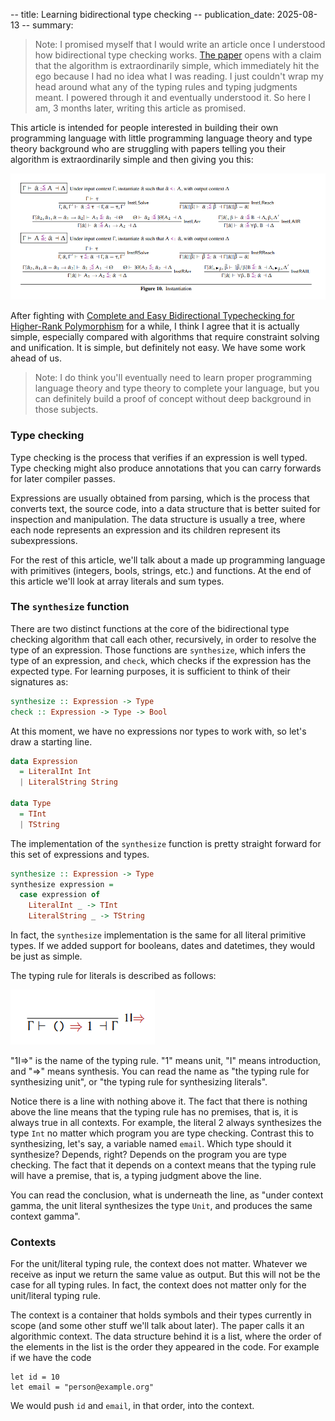 -- title: Learning bidirectional type checking
-- publication_date: 2025-08-13
-- summary:

> Note: I promised myself that I would write an article once I understood how
bidirectional type checking works. [The paper](https://arxiv.org/abs/1306.6032)
opens with a claim that the algorithm is extraordinarily simple, which immediately
hit the ego because I had no idea what I was reading. I just couldn't wrap my head
around what any of the typing rules and typing judgments meant. I powered through
it and eventually understood it. So here I am, 3 months later, writing this article
as promised.

This article is intended for people interested in building their own programming
language with little programming language theory and type theory background who
are struggling with papers telling you their algorithm is extraordinarily simple
and then giving you this:

![image](/images/11_01.png)

After fighting with [Complete and Easy Bidirectional Typechecking for
Higher-Rank Polymorphism](https://arxiv.org/abs/1306.6032) for a while, I
think I agree that it is actually simple, especially compared with
algorithms that require constraint solving and unification. It is simple, but
definitely not easy. We have some work ahead of us.

> Note: I do think you'll eventually need to learn proper programming language
> theory and type theory to complete your language, but you can definitely
> build a proof of concept without deep background in those subjects.

### Type checking

Type checking is the process that verifies if an expression is well typed. Type
checking might also produce annotations that you can carry forwards for later compiler passes.

Expressions are usually obtained from parsing, which is the process that converts
text, the source code, into a data structure that is better suited for inspection
and manipulation. The data structure is usually a tree, where each node represents
an expression and its children represent its subexpressions.

For the rest of this article, we'll talk about a made up programming language
with primitives (integers, bools, strings, etc.) and functions.
At the end of this article we'll look at array literals and sum types.

### The `synthesize` function

There are two distinct functions at the core of the bidirectional type checking algorithm
that call each other, recursively, in order to resolve the type of an expression.
Those functions are `synthesize`, which infers the type of an expression, and
`check`, which checks if the expression has the expected type. For learning
purposes, it is sufficient to think of their signatures as:

```haskell
synthesize :: Expression -> Type
check :: Expression -> Type -> Bool
```

At this moment, we have no expressions nor types to work with, so let's
draw a starting line.

```haskell
data Expression
  = LiteralInt Int
  | LiteralString String

data Type
  = TInt
  | TString
```

The implementation of the `synthesize` function is pretty straight forward for
this set of expressions and types.

```haskell
synthesize :: Expression -> Type
synthesize expression =
  case expression of
    LiteralInt _ -> TInt
    LiteralString _ -> TString
```

In fact, the `synthesize` implementation is the same for all literal primitive
types. If we added support for booleans, dates and datetimes, they would
be just as simple.

The typing rule for literals is described as follows:

![](/images/11_02.png)

"1I=>" is the name of the typing rule. "1" means unit, "I" means introduction,
and "=>" means synthesis. You can read the name as "the typing rule for synthesizing unit",
or "the typing rule for synthesizing literals".

Notice there is a line with nothing above it. The fact that there is nothing above
the line means that the typing rule has no premises, that is, it is always true
in all contexts. For example, the literal 2 always synthesizes the type `Int`
no matter which program you are type checking. Contrast this to synthesizing,
let's say, a variable named `email`. Which type should it synthesize? Depends,
right? Depends on the program you are type checking. The fact that it depends on
a context means that the typing rule will have a premise, that is, a typing
judgment above the line.

You can read the conclusion, what is underneath the line, as "under context gamma,
the unit literal synthesizes the type `Unit`, and produces the same context gamma".

### Contexts

For the unit/literal typing rule, the context does not matter. Whatever we receive
as input we return the same value as output. But this will not be the case for
all typing rules. In fact, the context does not matter only for the unit/literal
typing rule.

The context is a container that holds symbols and their types currently in scope
(and some other stuff we'll talk about later). The paper calls it an algorithmic
context. The data structure behind it is a list, where the order of the elements
in the list is the order they appeared in the code. For example if we have
the code

```
let id = 10
let email = "person@example.org"
```

We would push `id` and `email`, in that order, into the context.
